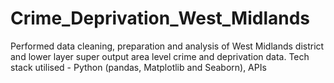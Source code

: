 # Crime_Deprivation_West_Midlands
Performed data cleaning, preparation and analysis of West Midlands district and lower layer super output area level crime and deprivation data. Tech stack utilised - Python (pandas, Matplotlib and Seaborn), APIs
